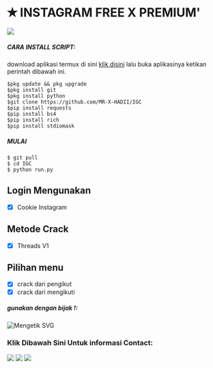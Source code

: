 # ✭ INSTAGRAM FREE X PREMIUM'
<p align="left">
  <img src="https://img.shields.io/badge/Author-𝙃𝙖𝙙𝙞.𝙭𝙙-blue?style=flat-square">

<h5 align="left">CARA INSTALL 
SCRIPT:</h5>

download aplikasi termux di sini <a href="https://f-droid.org/repo/com.termux_118.apk">klik disini</a> lalu buka aplikasinya ketikan perintah dibawah ini.


    $pkg update && pkg upgrade
    $pkg install git
    $pkg install python
    $git clone https://github.com/MR-X-HADII/IGC
    $pip install requests
    $pip install bs4
    $pip install rich
    $pip install stdiomask

<h5 align="left">MULAI </h5>

    $ git pull
    $ cd IGC
    $ python run.py


## Login Mengunakan
- [x] Cookie Instagram 

## Metode Crack
- [x] Threads V1
## Pilihan menu
- [x] crack dari pengikut
- [x] crack dari mengikuti 

<h5 align="left">gunakan dengan bijak !:</h5>

![Mengetik SVG](https://readme-typing-svg.herokuapp.com?lines=gunakan+dengan-baik....!+) 
<h3 align="left">Klik Dibawah Sini Untuk informasi Contact:</h3>

[![](https://img.shields.io/badge/Github-black?logo=Github&logoColor=black&labelColor=white)](https://github.com/MR-X-HADII)
[![](https://img.shields.io/badge/Facebook-blue?logo=Facebook&logoColor=blue&labelColor=white)](https://www.facebook.com/profile.php?id=100054222010368)
[![](https://img.shields.io/badge/Whatsapp-CHAT-red?logo=Whatsapp&logoColor=Brightgreen&labelColor=white)](https://wa.me/6289684460880?text=Assalamualikum+bang+hadi)
